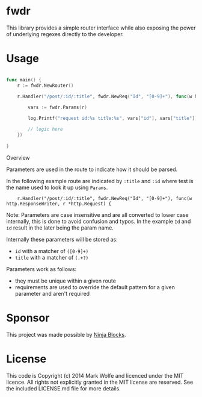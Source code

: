 # fwdr

This library provides a simple router interface while also exposing the power of underlying regexes directly to the developer.

# Usage


```go

func main() {
	r := fwdr.NewRouter()

	r.Handler("/post/:id/:title", fwdr.NewReq("Id", "[0-9]+"), func(w http.ResponseWriter, r *http.Request) {
	
		vars := fwdr.Params(r)

		log.Printf("request id:%s title:%s", vars["id"], vars["title"])

		// logic here
	})
	
}

```

Overview

Parameters are used in the route to indicate how it should be parsed. 

In the following example route are indicated by `:title` and `:id` where test is the name used to look it up using `Params`.

```
	r.Handler("/post/:id/:title", fwdr.NewReq("Id", "[0-9]+"), func(w http.ResponseWriter, r *http.Request) {
```

Note: Parameters are case insensitive and are all converted to lower case internally, this is done to avoid confusion and typos. In the example `Id` and `id` result in the later being the param name.

Internally these parameters will be stored as: 

* `id` with a matcher of `([0-9]+)`
* `title` with a matcher of `(.+?)`

Parameters work as follows:

* they must be unique within a given route
* requirements are used to override the default pattern for a given parameter and aren't required

# Sponsor

This project was made possible by [Ninja Blocks](http://ninjablocks.com).

# License

This code is Copyright (c) 2014 Mark Wolfe and licenced under the MIT licence. All rights not explicitly granted in the MIT license are reserved. See the included LICENSE.md file for more details.